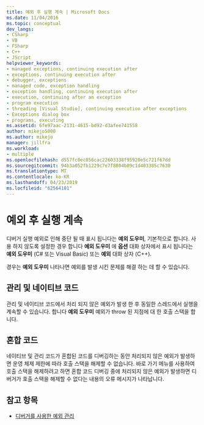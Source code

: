 ```yaml
---
title: 예외 후 실행 계속 | Microsoft Docs
ms.date: 11/04/2016
ms.topic: conceptual
dev_langs:
- CSharp
- VB
- FSharp
- C++
- JScript
helpviewer_keywords:
- managed exceptions, continuing execution after
- exceptions, continuing execution after
- debugger, exceptions
- managed code, exception handling
- exception handling, continuing execution after
- execution, continuing after an exception
- program execution
- threading [Visual Studio], continuing execution after exceptions
- Exceptions dialog box
- programs, executing
ms.assetid: 6fe97aac-2131-4615-bd92-d3afee741558
author: mikejo5000
ms.author: mikejo
manager: jillfra
ms.workload:
- multiple
ms.openlocfilehash: d557fc0ec056cac22603338f95920e5c721f67dd
ms.sourcegitcommit: 94b3a052fb1229c7e7f8804b09c1d403385c7630
ms.translationtype: MT
ms.contentlocale: ko-KR
ms.lasthandoff: 04/23/2019
ms.locfileid: "62564101"
---
```

# <a name="continuing-execution-after-an-exception"></a>예외 후 실행 계속
디버거 실행 예외로 인해 중단 될 때 표시 됩니다는 **예외 도우미**, 기본적으로 합니다. 사용 하지 않도록 설정한 경우 합니다 **예외 도우미** 에 **옵션** 대화 상자에서 표시 됩니다는 **예외 도우미** (C# 또는 Visual Basic) 또는  **예외** 대화 상자 (C++).

 경우는 **예외 도우미** 나타나면 예외를 발생 시킨 문제를 해결 하는 데 할 수 있습니다.

## <a name="managed-and-native-code"></a>관리 및 네이티브 코드
 관리 및 네이티브 코드에서 처리 되지 않은 예외가 발생 한 후 동일한 스레드에서 실행을 계속할 수 있습니다. 합니다 **예외 도우미** 예외가 throw 된 지점에 대 한 호출 스택을 합니다.

## <a name="mixed-code"></a>혼합 코드
 네이티브 및 관리 코드가 혼합된 코드를 디버깅하는 동안 처리되지 않은 예외가 발생하면 운영 체제 제한에 따라 호출 스택을 해제할 수 없습니다. 바로 가기 메뉴를 사용하여 호출 스택을 해제하려고 하면 혼합 코드 디버깅 중에 처리되지 않은 예외가 발생하면 디버거가 호출 스택을 해제할 수 없다는 내용의 오류 메시지가 나타납니다.

## <a name="see-also"></a>참고 항목

- [디버거를 사용한 예외 관리](../debugger/managing-exceptions-with-the-debugger.md)